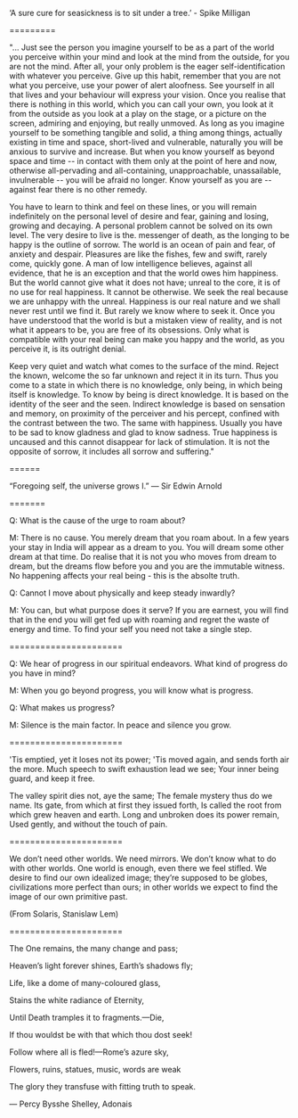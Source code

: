 
‘A sure cure for seasickness is to sit under a tree.’ - Spike Milligan

=========

"... Just see the person you imagine yourself to be as a part of the world you perceive within your mind and look at the mind from the outside, for you are not the mind. After all, your only problem is the eager self-identification with whatever you perceive. Give up this habit, remember that you are not what you perceive, use your power of alert aloofness. See yourself in all that lives and your behaviour will express your vision. Once you realise that there is nothing in this world, which you can call your own, you look at it from the outside as you look at a play on the stage, or a picture on the screen, admiring and enjoying, but really unmoved. As long as you imagine yourself to be something tangible and solid, a thing among things, actually existing in time and space, short-lived and vulnerable, naturally you will be anxious to survive and increase. But when you know yourself as beyond space and time -- in contact with them only at the point of here and now, otherwise all-pervading and all-containing, unapproachable, unassailable, invulnerable -- you will be afraid no longer. Know yourself as you are -- against fear there is no other remedy.

You have to learn to think and feel on these lines, or you will remain indefinitely on the personal level of desire and fear, gaining and losing, growing and decaying. A personal problem cannot be solved on its own level. The very desire to live is the. messenger of death, as the longing to be happy is the outline of sorrow. The world is an ocean of pain and fear, of anxiety and despair. Pleasures are like the fishes, few and swift, rarely come, quickly gone. A man of low intelligence believes, against all evidence, that he is an exception and that the world owes him happiness. But the world cannot give what it does not have; unreal to the core, it is of no use for real happiness. It cannot be otherwise. We seek the real because we are unhappy with the unreal. Happiness is our real nature and we shall never rest until we find it. But rarely we know where to seek it. Once you have understood that the world is but a mistaken view of reality, and is not what it appears to be, you are free of its obsessions. Only what is compatible with your real being can make you happy and the world, as you perceive it, is its outright denial.

Keep very quiet and watch what comes to the surface of the mind. Reject the known, welcome the so far unknown and reject it in its turn. Thus you come to a state in which there is no knowledge, only being, in which being itself is knowledge. To know by being is direct knowledge. It is based on the identity of the seer and the seen. Indirect knowledge is based on sensation and memory, on proximity of the perceiver and his percept, confined with the contrast between the two. The same with happiness. Usually you have to be sad to know gladness and glad to know sadness. True happiness is uncaused and this cannot disappear for lack of stimulation. It is not the opposite of sorrow, it includes all sorrow and suffering."

======


“Foregoing self, the universe grows I.” — Sir Edwin Arnold

=======

Q: What is the cause of the urge to roam about?

M: There is no cause. You merely dream that you roam about. In a few years your stay in India will appear as a dream to you. You will dream some other dream at that time. Do realise that it is not you who moves from dream to dream, but the dreams flow before you and you are the immutable witness. No happening affects your real being - this is the absolte truth.

Q: Cannot I move about physically and keep steady inwardly?

M: You can, but what purpose does it serve? If you are earnest, you will find that in the end you will get fed up with roaming and regret the waste of energy and time. To find your self you need not take a single step.

======================

Q: We hear of progress in our spiritual endeavors. What kind of progress do you have in mind?

M: When you go beyond progress, you will know what is progress.

Q: What makes us progress?

M: Silence is the main factor. In peace and silence you grow.

======================

'Tis emptied, yet it loses not its power;
'Tis moved again, and sends forth air the more.
Much speech to swift exhaustion lead we see;
Your inner being guard, and keep it free.


The valley spirit dies not, aye the same;
The female mystery thus do we name.
Its gate, from which at first they issued forth,
Is called the root from which grew heaven and earth.
Long and unbroken does its power remain,
Used gently, and without the touch of pain.

======================

We don’t need other worlds. We need mirrors. We don’t know what to do with other worlds. One world is enough, even there we feel stifled. We desire to find our own idealized image; they’re supposed to be globes, civilizations more perfect than ours; in other worlds we expect to find the image of our own primitive past.

(From Solaris, Stanislaw Lem)

======================

The One remains, the many change and pass;

Heaven’s light forever shines, Earth’s shadows fly;

Life, like a dome of many-coloured glass,

Stains the white radiance of Eternity,

Until Death tramples it to fragments.—Die,

If thou wouldst be with that which thou dost seek!

Follow where all is fled!—Rome’s azure sky,

Flowers, ruins, statues, music, words are weak

The glory they transfuse with fitting truth to speak.

― Percy Bysshe Shelley, Adonais
